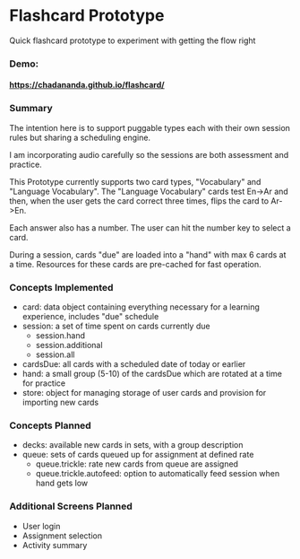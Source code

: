 # Flashcard Prototype

Quick flashcard prototype to experiment with getting the flow right

### Demo:   

  #### https://chadananda.github.io/flashcard/

### Summary

The intention here is to support puggable types each with their own session rules but sharing a scheduling engine.

I am incorporating audio carefully so the sessions are both assessment and practice.

This Prototype currently supports two card types, "Vocabulary" and "Language Vocabulary". The "Language Vocabulary" cards test En->Ar and then, when the user gets the card correct three times, flips the card to Ar->En.

Each answer also has a number. The user can hit the number key to select a card.

During a session, cards "due" are loaded into a "hand" with max 6 cards at a time. Resources for these cards are pre-cached for fast operation.

### Concepts Implemented

* card: data object containing everything necessary for a learning experience, includes "due" schedule
* session: a set of time spent on cards currently due
  * session.hand
  * session.additional
  * session.all  
* cardsDue: all cards with a scheduled date of today or earlier
* hand: a small group (5-10) of the cardsDue which are rotated at a time for practice
* store: object for managing storage of user cards and provision for importing new cards


### Concepts Planned

* decks: available new cards in sets, with a group description
* queue: sets of cards queued up for assignment at defined rate
  * queue.trickle: rate new cards from queue are assigned
  * queue.trickle.autofeed: option to automatically feed session when hand gets low
  
  
### Additional Screens Planned

* User login
* Assignment selection
* Activity summary


